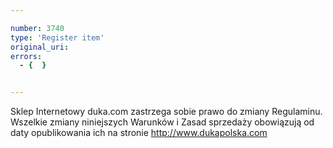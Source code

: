 ```yaml
---

number: 3740
type: 'Register item'
original_uri: 
errors:
  - {  }


---
```


Sklep Internetowy duka.com zastrzega sobie prawo do zmiany Regulaminu. Wszelkie zmiany niniejszych Warunków i Zasad sprzedaży obowiązują od daty opublikowania ich na stronie http://www.dukapolska.com
